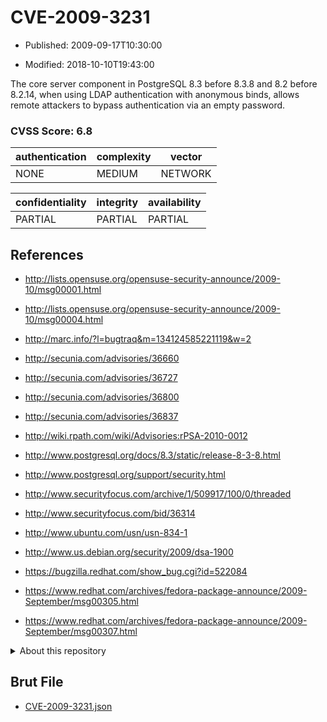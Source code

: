# CVE-2009-3231

- Published: 2009-09-17T10:30:00

- Modified: 2018-10-10T19:43:00

The core server component in PostgreSQL 8.3 before 8.3.8 and 8.2 before 8.2.14, when using LDAP authentication with anonymous binds, allows remote attackers to bypass authentication via an empty password.

### CVSS Score: **6.8**

| authentication | complexity | vector |
| --- | --- | --- |
| NONE | MEDIUM | NETWORK |

| confidentiality | integrity | availability |
| --- | --- | --- |
| PARTIAL | PARTIAL | PARTIAL |

## References

* http://lists.opensuse.org/opensuse-security-announce/2009-10/msg00001.html

* http://lists.opensuse.org/opensuse-security-announce/2009-10/msg00004.html

* http://marc.info/?l=bugtraq&m=134124585221119&w=2

* http://secunia.com/advisories/36660

* http://secunia.com/advisories/36727

* http://secunia.com/advisories/36800

* http://secunia.com/advisories/36837

* http://wiki.rpath.com/wiki/Advisories:rPSA-2010-0012

* http://www.postgresql.org/docs/8.3/static/release-8-3-8.html

* http://www.postgresql.org/support/security.html

* http://www.securityfocus.com/archive/1/509917/100/0/threaded

* http://www.securityfocus.com/bid/36314

* http://www.ubuntu.com/usn/usn-834-1

* http://www.us.debian.org/security/2009/dsa-1900

* https://bugzilla.redhat.com/show_bug.cgi?id=522084

* https://www.redhat.com/archives/fedora-package-announce/2009-September/msg00305.html

* https://www.redhat.com/archives/fedora-package-announce/2009-September/msg00307.html

<details>
<summary>About this repository</summary> 

  This repository is part of the project [Live Hack CVE](https://github.com/Live-Hack-CVE). Main website can be found [www.live-hack.org](https://www.live-hack.org) 
  
  Made by [Sn0wAlice](https://github.com/Sn0wAlice) for the people that care about security and need to have a feed of the latest CVEs. Hope you enjoy it, don't forget to star the repo and follow me on [Twitter](https://twitter.com/Sn0wAlice) and [Github](https://github.com/Sn0wAlice). And that is my [personnal website](https://www.alice-snow.me/)

  - [Home Page](https://github.com/Live-Hack-CVE)
  - [Framework](https://github.com/Live-Hack-CVE/cve-framework)
  - [CVE database](https://github.com/Live-Hack-CVE/full_database)
  - [Changelog](https://github.com/Live-Hack-CVE/Changelog)
</details>

## Brut File

* [CVE-2009-3231.json](https://raw.githubusercontent.com/Live-Hack-CVE/full_database/main/cves/2009/CVE-2009-3231.json)

